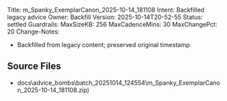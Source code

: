Title: m_Spanky_ExemplarCanon_2025-10-14_181108
Intent: Backfilled legacy advice
Owner: Backfill
Version: 2025-10-14T20-52-55
Status: settled
Guardrails:
  MaxSizeKB: 256
  MaxCadenceMins: 30
  MaxChangePct: 20
Change-Notes:
  - Backfilled from legacy content; preserved original timestamp

## Source Files
- docs\advice_bombs\batch_20251014_124554\m_Spanky_ExemplarCanon_2025-10-14_181108.zip)
